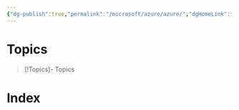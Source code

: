 ```yaml
---
{"dg-publish":true,"permalink":"/microsoft/azure/azure/","dgHomeLink":true,"dgPassFrontmatter":true}
---
```


# Topics
>[!Topics]- Topics

# Index
